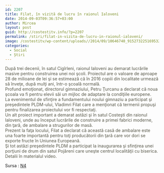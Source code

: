 ```yaml
---
id: 2207
title: Filat, în vizită de lucru în raionul Ialoveni
date: 2014-09-03T09:36:57+03:00
author: Mircea
layout: post
guid: http://costestitv.info/?p=2207
permalink: /stiri/filat-in-vizita-de-lucru-in-raionul-ialoveni/
image: /costestitv/wp-content/uploads//2014/09/10646740_915273225169532_556204917352338668_n.jpg
categories:
  - Social
  - Știri
---
```

<div style="color: #565647;">
  După trei decenii, în satul Cigîrleni, raionul Ialoveni au demarat lucrările masive pentru construirea unei noi şcoli. Proiectul are o valoare de aproape 28 de milioane de lei şi se estimează că în 2016 copiii din localitate urmează să înveţe, după mulţi ani, într-o şcoală normală.
</div>

<!--more-->

<div style="color: #565647;">
</div>

<div style="color: #565647;">
  Profund emoţionat, directorul gimnaziului, Petru Ţurcanu a declarat că noua şcoala va fi pentru elevii săi un mijloc de adaptare la condiţiile europene.
</div>

<div style="color: #565647;">
</div>

<div style="color: #565647;">
  La evenimentul de sfinţire a fundamentului noului gimnaziu a participat şi preşedintele PLDM-ului, Vladimri Filat care a menţionat că termenii propuşi pentru finalizarea proiectului vor fi respectaţi.
</div>

<div style="color: #565647;">
</div>

<div style="color: #565647;">
  Un alt proiect important a demarat astăzi şi în satul Costeşti din raionul Ialoveni, unde au început lucrările de construire a primei fabrici moderne, din ţară, de ambalare a strugurilor de masă.
</div>

<div style="color: #565647;">
</div>

<div style="color: #565647;">
  Prezent la faţa locului, Filat a declarat că această casă de ambalare este una foarte importantă pentru toţi producătorii din ţară care vor dori se exporte fructe în Uniunea Europeană.
</div>

<div style="color: #565647;">
</div>

<div style="color: #565647;">
  Şi tot astăzi preşedintele PLDM a participat la inaugurarea şi sfinţirea unei porţiuni de drum din satul Pojăreni care uneşte centrul localităţii cu biserica. Detalii în materialul video.
</div>



Sursa : [N4](http://N4.MD)